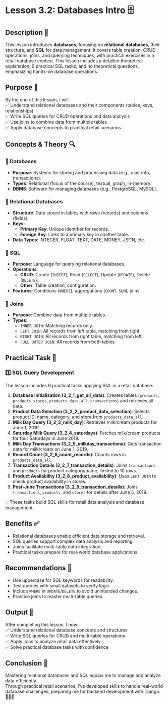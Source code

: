 # Lesson 3.2: Databases Intro 🗄️

## Description 📝

This lesson introduces **databases**, focusing on **relational databases**, their structure, and **SQL** for data management.
It covers table creation, CRUD operations, joins, and querying techniques, with practical exercises in a retail database context.
This lesson includes a detailed theoretical explanation, 9 practical SQL tasks, and no theoretical questions, emphasizing hands-on database operations.

## Purpose 🎯

By the end of this lesson, I will:  
✅ Understand relational databases and their components (tables, keys, relationships)  
✅ Write SQL queries for CRUD operations and data analysis  
✅ Use joins to combine data from multiple tables  
✅ Apply database concepts to practical retail scenarios

## Concepts & Theory 🔍

### 🔹 Databases

-   **Purpose**: Systems for storing and processing data (e.g., user info, transactions).
-   **Types**: Relational (focus of the course), textual, graph, in-memory.
-   **DBMS**: Software for managing databases (e.g., PostgreSQL, MySQL).

### 🔹 Relational Databases

-   **Structure**: Data stored in tables with rows (records) and columns (fields).
-   **Keys**:
    -   **Primary Key**: Unique identifier for records.
    -   **Foreign Key**: Links to a primary key in another table.
-   **Data Types**: INTEGER, FLOAT, TEXT, DATE, MONEY, JSON, etc.

### 🔹 SQL

-   **Purpose**: Language for querying relational databases.
-   **Operations**:
    -   **CRUD**: Create (`INSERT`), Read (`SELECT`), Update (`UPDATE`), Delete (`DELETE`).
    -   **Other**: Table creation, configuration.
-   **Features**: Conditions (`WHERE`), aggregations (`COUNT`, `SUM`), joins.

### 🔹 Joins

-   **Purpose**: Combine data from multiple tables.
-   **Types**:
    -   `INNER JOIN`: Matching records only.
    -   `LEFT JOIN`: All records from left table, matching from right.
    -   `RIGHT JOIN`: All records from right table, matching from left.
    -   `FULL OUTER JOIN`: All records from both tables.

## Practical Task 🧪

### 1️⃣ **SQL Query Development**

The lesson includes 9 practical tasks applying SQL in a retail database:

1. **Database Initialization (3_2_1_get_all_data)**: Creates tables (`products`, `products_stores`, `products_data_all`, `transactions`) and retrieves all data.
2. **Product Data Selection (3_2_2_product_data_selection)**: Selects product ID, name, category, and store from `products_data_all`.
3. **Milk Day Query (3_2_3_milk_day)**: Retrieves milk/cream products for June 1, 2019.
4. **Saturday Milk Query (3_2_4_saturdays)**: Fetches milk/cream products for four Saturdays in June 2019.
5. **Milk Day Transactions (3_2_5_milkday_transactions)**: Gets transaction data for milk/cream on June 1, 2019.
6. **Record Count (3_2_6_count_records)**: Counts rows in `products_data_all`.
7. **Transaction Details (3_2_7_transaction_details)**: Joins `transactions` and `products` for product category/name, limited to 10 rows.
8. **Product Availability (3_2_8_product_availability)**: Uses `LEFT JOIN` to check product availability in stores.
9. **Post-June Transactions (3_2_9_transaction_details)**: Joins `transactions`, `products`, and `stores` for details after June 5, 2019.

💡 These tasks build SQL skills for retail data analysis and database management.

## Benefits ✅

-   Relational databases enable efficient data storage and retrieval.
-   SQL queries support complex data analysis and reporting.
-   Joins facilitate multi-table data integration.
-   Practical tasks prepare for real-world database applications.

## Recommendations 📌

-   Use uppercase for SQL keywords for readability.
-   Test queries with small datasets to verify logic.
-   Include `WHERE` in `UPDATE`/`DELETE` to avoid unintended changes.
-   Practice joins to master multi-table queries.

## Output 📜

After completing this lesson, I now:  
✅ Understand relational database concepts and structures  
✅ Write SQL queries for CRUD and multi-table operations  
✅ Apply joins to analyze retail data effectively  
✅ Solve practical database tasks with confidence

## Conclusion 🚀

Mastering relational databases and SQL equips me to manage and analyze data efficiently.  
Through practical retail scenarios, I’ve developed skills to handle real-world database challenges, preparing me for backend development with Django. 🧑‍💻✨

